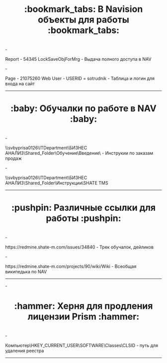 <h1 align="center">:bookmark_tabs: В Navision объекты для работы :bookmark_tabs:</h1><br/>
-<p>Report - 54345 LockSaveObjForMrg - Выдача полного доступа в NAV</p>
-<p>Page - 21075260 Web User - USERID = sotrudnik - Таблица и логин для входа на сайт</p>
<hr>
<h1 align="center">:baby: Обучалки по работе в NAV :baby:</h1><br/>
-<p>\\svbyprisa0126\ITDepartment\БИЗНЕС АНАЛИЗ\Shared_Folder\Обучение\Введение\ - Инструкии по заказам продаж</p>
-<p>\\svbyprisa0126\ITDepartment\БИЗНЕС АНАЛИЗ\Shared_Folder\Инструкции\SHATE TMS</p>
<hr>
<h1 align="center">:pushpin: Различные ссылки для работы :pushpin:</h1><br/>
-<p>https://redmine.shate-m.com/issues/34840 - Трек обучалок, дейликов</p>
-<p>https://redmine.shate-m.com/projects/90/wiki/Wiki - Всеобщая википедька по NAV</p>
<hr>
-<h1 align="center">:hammer: Херня для продления лицензии Prism :hammer:</h1><br/>
-<p>Компьютер\HKEY_CURRENT_USER\SOFTWARE\Classes\CLSID - путь для удаления реестра</p>
<hr>
